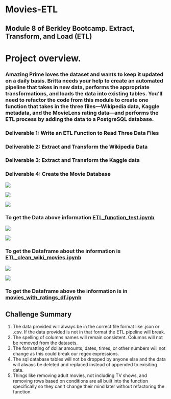 # Movies-ETL
## Module 8 of Berkley Bootcamp. Extract, Transform, and Load (ETL)

# Project overview.
### Amazing Prime loves the dataset and wants to keep it updated on a daily basis. Britta needs your help to create an automated pipeline that takes in new data, performs the appropriate transformations, and loads the data into existing tables. You’ll need to refactor the code from this module to create one function that takes in the three files—Wikipedia data, Kaggle metadata, and the MovieLens rating data—and performs the ETL process by adding the data to a PostgreSQL database.

### Deliverable 1: Write an ETL Function to Read Three Data Files
### Deliverable 2: Extract and Transform the Wikipedia Data
### Deliverable 3: Extract and Transform the Kaggle data
### Deliverable 4: Create the Movie Database

![](Data/ratings.png)

![](Data/kaggle.png)

![](Data/Wiki.png)

### To get the Data above information [ETL_function_test.ipynb](ETL_function_test.ipynb)


![](Data/head.png)

![](Data/tolist.png)

### To get the Dataframe about the information is [ETL_clean_wiki_movies.ipynb](ETL_clean_wiki_movies.ipynb)

![](Data/Movies_df.png)

![](Data/Checking..png)

### To get the Dataframe above the information is in [movies_with_ratings_df.ipynb](movies_with_ratings_df.ipynb)

## Challenge Summary

1. The data provided will always be in the correct file format like .json or .csv. If the data provided is not in that format the ETL pipeline will break.
2. The spelling of columns names will remain consistent. Columns will not be removed from the datasets.
3. The formatting of dollar amounts, dates, times, or other numbers will not change as this could break our regex expressions.
4. The sql database tables will not be dropped by anyone else and the data will always be deleted and replaced instead of appended to exisiting data.
5. Things like removing adult movies, not including TV shows, and removing rows based on conditions are all built into the function specifically so they can't change their mind later without refactoring the function.
